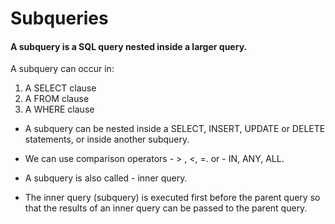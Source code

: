 # Subqueries

#### A subquery is a SQL query nested inside a larger query.

A subquery can occur in:

1. A SELECT clause
2. A FROM clause
3. A WHERE clause

- A subquery can be nested inside a SELECT, INSERT, UPDATE or DELETE statements, or inside another subquery.

- We can use comparison operators - > , <, =. or - IN, ANY, ALL.

- A subquery is also called - inner query.
- The inner query (subquery) is executed first before the parent query so that the results of an inner query can be passed to the parent query.
